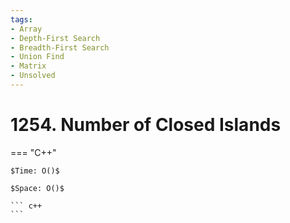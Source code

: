```yaml
---
tags:
- Array
- Depth-First Search
- Breadth-First Search
- Union Find
- Matrix
- Unsolved
---
```



# 1254. Number of Closed Islands

=== "C++"

    $Time: O()$

    $Space: O()$

    ``` c++
    ```